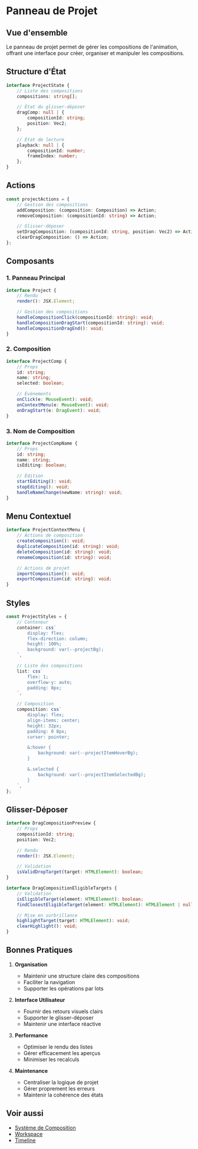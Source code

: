 # Panneau de Projet

## Vue d'ensemble

Le panneau de projet permet de gérer les compositions de l'animation, offrant une interface pour créer, organiser et manipuler les compositions.

## Structure d'État

```typescript
interface ProjectState {
	// Liste des compositions
	compositions: string[];

	// État du glisser-déposer
	dragComp: null | {
		compositionId: string;
		position: Vec2;
	};

	// État de lecture
	playback: null | {
		compositionId: number;
		frameIndex: number;
	};
}
```

## Actions

```typescript
const projectActions = {
	// Gestion des compositions
	addComposition: (composition: Composition) => Action;
	removeComposition: (compositionId: string) => Action;

	// Glisser-déposer
	setDragComposition: (compositionId: string, position: Vec2) => Action;
	clearDragComposition: () => Action;
};
```

## Composants

### 1. Panneau Principal

```typescript
interface Project {
	// Rendu
	render(): JSX.Element;

	// Gestion des compositions
	handleCompositionClick(compositionId: string): void;
	handleCompositionDragStart(compositionId: string): void;
	handleCompositionDragEnd(): void;
}
```

### 2. Composition

```typescript
interface ProjectComp {
	// Props
	id: string;
	name: string;
	selected: boolean;

	// Événements
	onClick(e: MouseEvent): void;
	onContextMenu(e: MouseEvent): void;
	onDragStart(e: DragEvent): void;
}
```

### 3. Nom de Composition

```typescript
interface ProjectCompName {
	// Props
	id: string;
	name: string;
	isEditing: boolean;

	// Édition
	startEditing(): void;
	stopEditing(): void;
	handleNameChange(newName: string): void;
}
```

## Menu Contextuel

```typescript
interface ProjectContextMenu {
	// Actions de composition
	createComposition(): void;
	duplicateComposition(id: string): void;
	deleteComposition(id: string): void;
	renameComposition(id: string): void;

	// Actions de projet
	importComposition(): void;
	exportComposition(id: string): void;
}
```

## Styles

```typescript
const ProjectStyles = {
	// Conteneur
	container: css`
		display: flex;
		flex-direction: column;
		height: 100%;
		background: var(--projectBg);
	`,

	// Liste des compositions
	list: css`
		flex: 1;
		overflow-y: auto;
		padding: 8px;
	`,

	// Composition
	composition: css`
		display: flex;
		align-items: center;
		height: 32px;
		padding: 0 8px;
		cursor: pointer;

		&:hover {
			background: var(--projectItemHoverBg);
		}

		&.selected {
			background: var(--projectItemSelectedBg);
		}
	`,
};
```

## Glisser-Déposer

```typescript
interface DragCompositionPreview {
	// Props
	compositionId: string;
	position: Vec2;

	// Rendu
	render(): JSX.Element;

	// Validation
	isValidDropTarget(target: HTMLElement): boolean;
}

interface DragCompositionEligibleTargets {
	// Validation
	isEligibleTarget(element: HTMLElement): boolean;
	findClosestEligibleTarget(element: HTMLElement): HTMLElement | null;

	// Mise en surbrillance
	highlightTarget(target: HTMLElement): void;
	clearHighlight(): void;
}
```

## Bonnes Pratiques

1. **Organisation**

    - Maintenir une structure claire des compositions
    - Faciliter la navigation
    - Supporter les opérations par lots

2. **Interface Utilisateur**

    - Fournir des retours visuels clairs
    - Supporter le glisser-déposer
    - Maintenir une interface réactive

3. **Performance**

    - Optimiser le rendu des listes
    - Gérer efficacement les aperçus
    - Minimiser les recalculs

4. **Maintenance**
    - Centraliser la logique de projet
    - Gérer proprement les erreurs
    - Maintenir la cohérence des états

## Voir aussi

-   [Système de Composition](../systems/composition.md)
-   [Workspace](./workspace.md)
-   [Timeline](./timeline.md)
